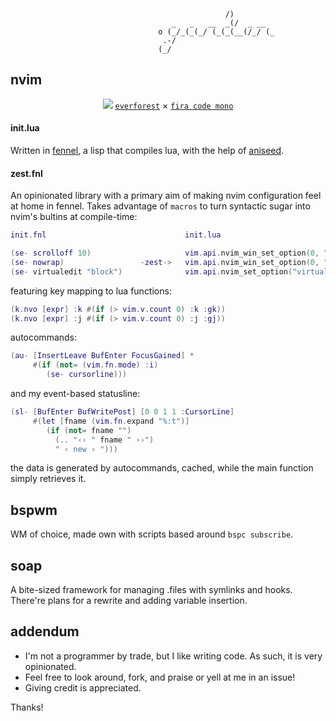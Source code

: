 ```
                                                /)                      
                                    _   _   __  _(/  _ __               
                                 o (_/_(_(_/ (_(_(__(/_/ (_             
                                  .-/                                   
                                 (_/                                    
```
## nvim
<p align="center">
     <img src="https://user-images.githubusercontent.com/36731587/112466929-79432400-8d77-11eb-8920-be5e25683bb8.png">
     <a href="https://github.com/sainnhe/everforest"><code>everforest</code></a> × <code><a href="https://github.com/tonsky/FiraCode">fira code mono</a></code></p>

#### init.lua
Written in [fennel](https://github.com/bakpakin/Fennel/), a lisp that compiles lua, with the help of [aniseed](https://github.com/Olical/aniseed).

#### zest.fnl
An opinionated library with a primary aim of making nvim configuration feel at home in fennel. Takes advantage of `macros` to turn syntactic sugar into nvim's bultins at compile-time:
```lua
init.fnl                               init.lua

(se- scrolloff 10)                     vim.api.nvim_win_set_option(0, "scrolloff", 10)
(se- nowrap)                 -zest->   vim.api.nvim_win_set_option(0, "wrap", false)
(se- virtualedit "block")              vim.api.nvim_set_option("virtualedit", "block")
```
featuring key mapping to lua functions:
```lua
(k.nvo [expr] :k #(if (> vim.v.count 0) :k :gk))
(k.nvo [expr] :j #(if (> vim.v.count 0) :j :gj))
```
autocommands:
```lua
(au- [InsertLeave BufEnter FocusGained] *
     #(if (not= (vim.fn.mode) :i)
        (se- cursorline)))
```
and my event-based statusline:
```lua
(sl- [BufEnter BufWritePost] [0 0 1 1 :CursorLine]
     #(let [fname (vim.fn.expand "%:t")]
        (if (not= fname "")
          (.. "‹‹ " fname " ››")
          " ‹ new › ")))
```
the data is generated by autocommands, cached, while the main function simply retrieves it.

## bspwm
WM of choice, made own with scripts based around `bspc subscribe`.

## soap
A bite-sized framework for managing .files with symlinks and hooks. There're plans for a rewrite and adding variable insertion.

## addendum
- I'm not a programmer by trade, but I like writing code. As such, it is very opinionated.
- Feel free to look around, fork, and praise or yell at me in an issue!
- Giving credit is appreciated.

Thanks!
